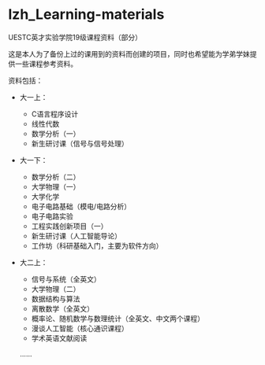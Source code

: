 # lzh_Learning-materials

UESTC英才实验学院19级课程资料（部分）

这是本人为了备份上过的课用到的资料而创建的项目，同时也希望能为学弟学妹提供一些课程参考资料。  

资料包括：  

+ 大一上：

  + C语言程序设计
  + 线性代数
  + 数学分析（一）
  + 新生研讨课（信号与信号处理）

+ 大一下：

  + 数学分析（二）
  + 大学物理（一）
  + 大学化学
  + 电子电路基础（模电/电路分析）
  + 电子电路实验
  + 工程实践创新项目（一）
  + 新生研讨课（人工智能导论）
  + 工作坊（科研基础入门，主要为软件方向）
  
+ 大二上：

  + 信号与系统（全英文）
  + 大学物理（二）
  + 数据结构与算法
  + 离散数学（全英文）
  + 概率论、随机数学与数理统计（全英文、中文两个课程）
  + 漫谈人工智能（核心通识课程）
  + 学术英语文献阅读
  
  ......
